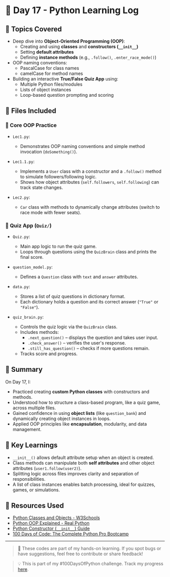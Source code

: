 # 📅 Day 17 - Python Learning Log

## 🧠 Topics Covered
- Deep dive into **Object-Oriented Programming (OOP)**:
  - Creating and using **classes** and **constructors (`__init__`)**
  - Setting **default attributes**
  - Defining **instance methods** (e.g., `.follow()`, `.enter_race_mode()`)
- OOP naming conventions:
  - PascalCase for class names
  - camelCase for method names
- Building an interactive **True/False Quiz App** using:
  - Multiple Python files/modules
  - Lists of object instances
  - Loop-based question prompting and scoring

## 📂 Files Included

### 🔸 Core OOP Practice
- `Lec1.py`:  
  - Demonstrates OOP naming conventions and simple method invocation (`doSomething()`).

- `Lec1.1.py`:  
  - Implements a `User` class with a constructor and a `.follow()` method to simulate followers/following logic.
  - Shows how object attributes (`self.followers`, `self.following`) can track state changes.

- `Lec2.py`:  
  - `Car` class with methods to dynamically change attributes (switch to race mode with fewer seats).

### 📁 Quiz App (`Quiz/`)
- `Quiz.py`:  
  - Main app logic to run the quiz game.
  - Loops through questions using the `QuizBrain` class and prints the final score.

- `question_model.py`:  
  - Defines a `Question` class with `text` and `answer` attributes.

- `data.py`:  
  - Stores a list of quiz questions in dictionary format.
  - Each dictionary holds a question and its correct answer (`"True"` or `"False"`).

- `quiz_brain.py`:  
  - Controls the quiz logic via the `QuizBrain` class.
  - Includes methods:
    - `.next_question()` – displays the question and takes user input.
    - `.check_answer()` – verifies the user's response.
    - `.still_has_question()` – checks if more questions remain.
  - Tracks score and progress.

## 📝 Summary
On Day 17, I:
- Practiced creating **custom Python classes** with constructors and methods.
- Understood how to structure a class-based program, like a quiz game, across multiple files.
- Gained confidence in using **object lists** (like `question_bank`) and dynamically creating object instances in loops.
- Applied OOP principles like **encapsulation**, modularity, and data management.

## 🚀 Key Learnings
- `__init__()` allows default attribute setup when an object is created.
- Class methods can manipulate both **self attributes** and other object attributes (`user1.follow(user2)`).
- Splitting logic across files improves clarity and separation of responsibilities.
- A list of class instances enables batch processing, ideal for quizzes, games, or simulations.

## 🔗 Resources Used
- [Python Classes and Objects - W3Schools](https://www.w3schools.com/python/python_classes.asp)
- [Python OOP Explained - Real Python](https://realpython.com/python3-object-oriented-programming/)
- [Python Constructor (`__init__`) Guide](https://www.geeksforgeeks.org/__init__-in-python/)
- [100 Days of Code: The Complete Python Pro Bootcamp](https://www.udemy.com/course/100-days-of-code/)

---

> 💬 These codes are part of my hands-on learning. If you spot bugs or have suggestions, feel free to contribute or share feedback!

> 💡 This is part of my #100DaysOfPython challenge. Track my progress [here](https://github.com/Pushp11721/100DaysOfPython-LearnAlong).
